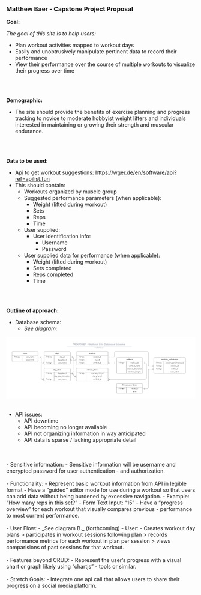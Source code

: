 ### Matthew Baer - Capstone Project Proposal

**Goal:**

_The goal of this site is to help users:_
- Plan workout activities mapped to workout days
- Easily and unobtrusively manipulate pertinent data to record their performance
- View their performance over the course of multiple workouts to visualize their progress over time
<br>
<br>

**Demographic:**

- The site should provide the benefits of exercise planning and progress tracking to novice to moderate hobbyist weight lifters and individuals interested in maintaining or growing their strength and muscular endurance.
<br>
<br>

**Data to be used:**
- Api to get workout suggestions: https://wger.de/en/software/api?ref=apilist.fun
- This should contain:
    - Workouts organized by muscle group
    - Suggested performance parameters (when applicable):
        - Weight (lifted during workout)
        - Sets
        - Reps
        - Time
    - User supplied:
        - User identification info:
            - Username
            - Password
    - User supplied data for performance (when applicable):
        - Weight (lifted during workout)
        - Sets completed
        - Reps completed
        - Time
<br>
<br>

**Outline of approach:**
- Database schema:
    - _See diagram:_
<img src ="./diagrams/capstone_1_baer_database_schema.png">
<br>
<br>

- API issues:
    - API downtime
    - API becoming no longer available
    - API not organizing information in way anticipated
    - API data is sparse / lacking appropriate detail
<br>
<br>
- Sensitive information:
    - Sensitive information will be username and encrypted password for user authentication - and authorization.
<br>
<br>
- Functionality:
    - Represent basic workout information from API in legible format
    - Have a “guided” editor mode for use during a workout so that users can add data without being burdened by excessive navigation.
        - Example: “How many reps in this set?”
        - Form Text Input: “15”
    - Have a “progress overview” for each workout that visually compares previous - performance to most current performance.
<br>
<br>
- User Flow:
    - _See diagram B._ (forthcoming)
    - User:
        - Creates workout day plans > participates in workout sessions following plan > records performance metrics for each workout in plan per session > views comparisions of past sessions for that workout.
<br>
<br>
- Features beyond CRUD:
    - Represent the user’s progress with a visual chart or graph likely using “chartjs” - tools or similar.
<br>
<br>
- Stretch Goals:
    - Integrate one api call that allows users to share their progress on a social media platform.
